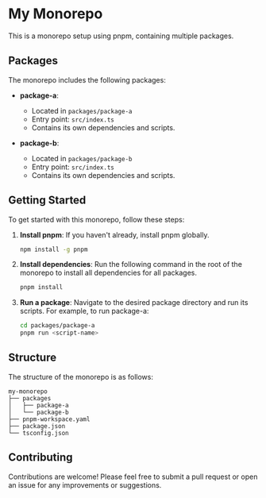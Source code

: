 # My Monorepo

This is a monorepo setup using pnpm, containing multiple packages.

## Packages

The monorepo includes the following packages:

- **package-a**: 
  - Located in `packages/package-a`
  - Entry point: `src/index.ts`
  - Contains its own dependencies and scripts.

- **package-b**: 
  - Located in `packages/package-b`
  - Entry point: `src/index.ts`
  - Contains its own dependencies and scripts.

## Getting Started

To get started with this monorepo, follow these steps:

1. **Install pnpm**: If you haven't already, install pnpm globally.
   ```bash
   npm install -g pnpm
   ```

2. **Install dependencies**: Run the following command in the root of the monorepo to install all dependencies for all packages.
   ```bash
   pnpm install
   ```

3. **Run a package**: Navigate to the desired package directory and run its scripts. For example, to run package-a:
   ```bash
   cd packages/package-a
   pnpm run <script-name>
   ```

## Structure

The structure of the monorepo is as follows:

```
my-monorepo
├── packages
│   ├── package-a
│   └── package-b
├── pnpm-workspace.yaml
├── package.json
└── tsconfig.json
```

## Contributing

Contributions are welcome! Please feel free to submit a pull request or open an issue for any improvements or suggestions.